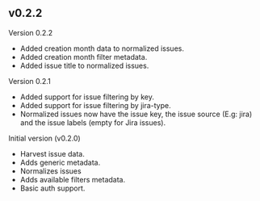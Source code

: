 ## v0.2.2

Version 0.2.2

- Added creation month data to normalized issues.
- Added creation month filter metadata.
- Added issue title to normalized issues.

Version 0.2.1

- Added support for issue filtering by key.
- Added support for issue filtering by jira-type.
- Normalized issues now have the issue key, the issue source (E.g: jira) and the issue labels (empty for Jira issues).


Initial version (v0.2.0)

- Harvest issue data.
- Adds generic metadata.
- Normalizes issues
- Adds available filters metadata.
- Basic auth support.
